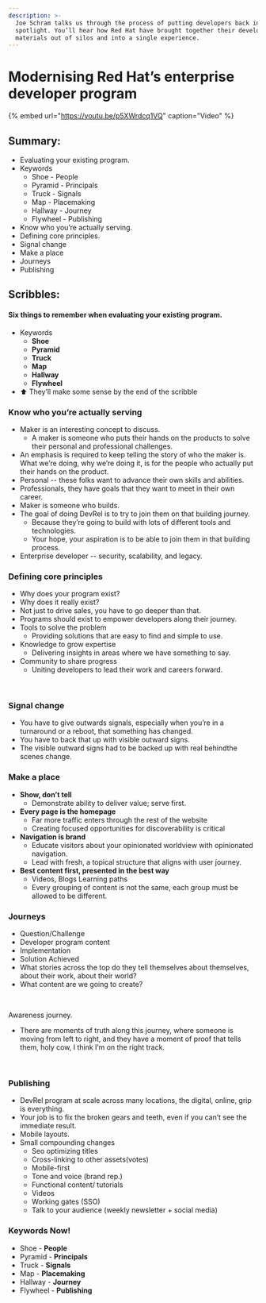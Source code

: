 ```yaml
---
description: >-
  Joe Schram talks us through the process of putting developers back in the
  spotlight. You’ll hear how Red Hat have brought together their developer
  materials out of silos and into a single experience.
---
```


# Modernising Red Hat’s enterprise developer program

{% embed url="https://youtu.be/p5XWrdcq1VQ" caption="Video" %}

## Summary:

* Evaluating your existing program.
* Keywords
  * Shoe - People 
  * Pyramid - Principals 
  * Truck - Signals 
  * Map - Placemaking
  * Hallway - Journey
  * Flywheel - Publishing
* Know who you’re actually serving.
* Defining core principles.
* Signal change
* Make a place
* Journeys 
* Publishing

## Scribbles:

#### Six things to remember when evaluating your existing program. 

* Keywords
  * **Shoe** 
  * **Pyramid** 
  * **Truck**
  * **Map**
  * **Hallway**
  * **Flywheel**  
* ⬆️ They’ll make some sense by the end of the scribble  

### Know who you’re actually serving 

* Maker is an interesting concept to discuss. 
  * A maker is someone who puts their hands on the products to solve their personal and professional challenges. 
* An emphasis is required to keep telling the story of who the maker is. What we’re doing, why we’re doing it, is for the people who actually put their hands on the product.
* Personal -- these folks want to advance their own skills and abilities. 
* Professionals, they have goals that they want to meet in their own career.
* Maker is someone who builds. 
* The goal of doing DevRel is to try to join them on that building journey. 
  * Because they’re going to build with lots of different tools and technologies. 
  * Your hope, your aspiration is to be able to join them in that building process. 
* Enterprise developer -- security, scalability, and legacy. ‌



### Defining core principles

* Why does your program exist? 
* Why does it really exist? 
* Not just to drive sales, you have to go deeper than that. 
* Programs should exist to empower developers along their journey.
* Tools to solve the problem 
  * Providing solutions that are easy to find and simple to use.
* Knowledge to grow expertise
  * Delivering insights in areas where we have something to say. 
* Community to share progress
  * Uniting developers to lead their work and careers forward. 

‌  


### Signal change

* You have to give outwards signals, especially when you’re in a turnaround or a reboot, that something has changed. 
* You have to back that up with visible outward signs. 
* The visible outward signs had to be backed up with real behindthe scenes change. 

### Make a place

* **Show, don’t tell** 
  * Demonstrate ability to deliver value; serve first. 
* **Every page is the homepage**
  * Far more traffic enters through the rest of the website 
  * Creating focused opportunities for discoverability is critical
* **Navigation is brand**
  * Educate visitors about your opinionated worldview with opinionated navigation.
  * Lead with fresh, a topical structure that aligns with user journey. 
* **Best content first, presented in the best way**
  * Videos, Blogs Learning paths
  * Every grouping of content is not the same, each group must be allowed to be different.

### Journeys

* Question/Challenge
* Developer program content
* Implementation
* Solution Achieved
* What stories across the top do they tell themselves about themselves, about their work, about their world?
* What content are we going to create? 

‌

Awareness journey. 

* There are moments of truth along this journey, where someone is moving from left to right, and they have a moment of proof that tells them, holy cow, I think I’m on the right track. 

‌

### Publishing

* DevRel program at scale across many locations, the digital, online, grip is everything. 
* Your job is to fix the broken gears and teeth, even if you can’t see the immediate result.
* Mobile layouts. ‌
* Small compounding changes
  * Seo optimizing titles
  * Cross-linking to other assets\(votes\)
  * Mobile-first 
  * Tone and voice \(brand rep.\) 
  * Functional content/ tutorials 
  * Videos
  * Working gates \(SSO\)
  * Talk to your audience \(weekly newsletter + social media\) 

### Keywords Now! 

* Shoe - **People** 
* Pyramid - **Principals** 
* Truck - **Signals** 
* Map - **Placemaking**
* Hallway - **Journey**
* Flywheel - **Publishing**



